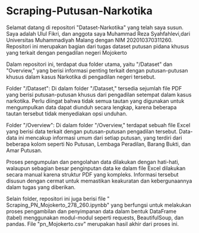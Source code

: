 # Scraping-Putusan-Narkotika

Selamat datang di repositori "Dataset-Narkotika" yang telah saya susun. Saya adalah Ulul Fikri, dan anggota saya Muhammad Reza Syahfahlevi,dari Universitas Muhammadiyah Malang dengan NIM 202010370311260. Repositori ini merupakan bagian dari tugas dataset putusan pidana khusus yang terkait dengan pengadilan negeri Mojokerto

Dalam repositori ini, terdapat dua folder utama, yaitu "/Dataset" dan "Overview," yang berisi informasi penting terkait dengan putusan-putusan khusus dalam kasus Narkotika di pengadilan negeri tersebut.

Folder "/Dataset":
Di dalam folder "/Dataset," tersedia sejumlah file PDF yang berisi putusan-putusan khusus dari pengadilan setempat dalam kasus narkotika. Perlu diingat bahwa tidak semua tautan yang digunakan untuk mengumpulkan data dapat diunduh secara lengkap, karena beberapa tautan tersebut tidak menyediakan opsi unduhan.

Folder "/Overview":
Di dalam folder "/Overview," terdapat sebuah file Excel yang berisi data terkait dengan putusan-putusan pengadilan tersebut. Data-data ini mencakup informasi umum dari setiap putusan, yang terdiri dari beberapa kolom seperti No Putusan, Lembaga Peradilan, Barang Bukti, dan Amar Putusan.

Proses pengumpulan dan pengolahan data dilakukan dengan hati-hati, walaupun sebagian besar penginputan data ke dalam file Excel dilakukan secara manual karena struktur PDF yang kompleks. Informasi tersebut disusun dengan cermat untuk memastikan keakuratan dan kebergunaannya dalam tugas yang diberikan.

Selain folder, repositori ini juga berisi file "
Scraping_PN_Mojokerto_278_260.ipynbb" yang berfungsi untuk melakukan proses pengambilan dan penyimpanan data dalam bentuk DataFrame (tabel) menggunakan modul-modul seperti requests, BeautifulSoup, dan pandas. File "pn_Mojokerto.csv" merupakan hasil akhir dari proses ini.

